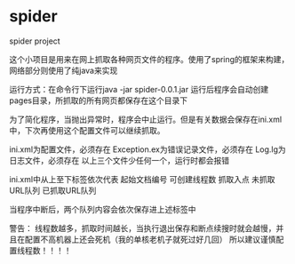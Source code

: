spider
======

spider project

这个小项目是用来在网上抓取各种网页文件的程序。使用了spring的框架来构建，网络部分则使用了纯java来实现


运行方式：在命令行下运行java -jar spider-0.0.1.jar
运行后程序会自动创建pages目录，所抓取的所有网页都保存在这个目录下

为了简化程序，当抛出异常时，程序会中止运行。但是有关数据会保存在ini.xml中，下次再使用这个配置文件可以继续抓取。

ini.xml为配置文件，必须存在
Exception.ex为错误记录文件，必须存在
Log.lg为日志文件，必须存在
以上三个文件少任何一个，运行时都会报错

ini.xml中从上至下标签依次代表
起始文档编号
可创建线程数
抓取入点
未抓取URL队列
已抓取URL队列

当程序中断后，两个队列内容会依次保存进上述标签中

警告：
线程数越多，抓取时间越长，当执行退出保存和断点续搜时就会越慢，并且在配置不高机器上还会死机（我的单核老机子就死过好几回）
所以建议谨慎配置线程数！！！！

